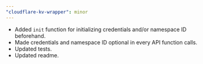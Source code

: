 ```yaml
---
"cloudflare-kv-wrapper": minor
---
```


- Added `init` function for initializing credentials and/or namespace ID beforehand.
- Made credentials and namespace ID optional in every API function calls.
- Updated tests.
- Updated readme.
